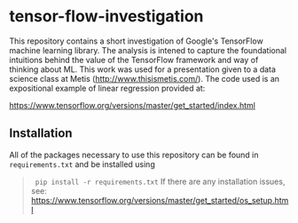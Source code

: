 # tensor-flow-investigation

This repository contains a short investigation of Google's TensorFlow machine learning library. The analysis is intened to capture the foundational intuitions behind the value of the TensorFlow framework and way of thinking about ML. This work was used for a presentation given to a data science class at Metis (http://www.thisismetis.com/). The code used is an expositional example of linear regression provided at:

https://www.tensorflow.org/versions/master/get_started/index.html

## Installation

All of the packages necessary to use this repository can be found in `requirements.txt` and be installed using
> ```  pip install -r requirements.txt ```
If there are any installation issues, see: https://www.tensorflow.org/versions/master/get_started/os_setup.html
